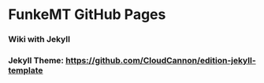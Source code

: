 # FunkeMT GitHub Pages

### Wiki with Jekyll

### Jekyll Theme: <https://github.com/CloudCannon/edition-jekyll-template>
